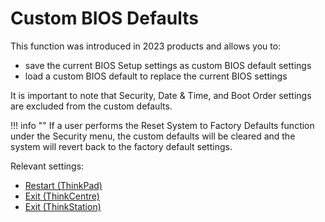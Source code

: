 # Custom BIOS Defaults

This function was introduced in 2023 products and allows you to:

- save the current BIOS Setup settings as custom BIOS default settings
- load a custom BIOS default to replace the current BIOS settings

It is important to note that Security, Date & Time, and Boot Order settings are excluded from the custom defaults.

!!! info ""
    If a user performs the Reset System to Factory Defaults function under the Security menu, the custom defaults will be cleared and the system will revert back to the factory default settings.

Relevant settings:

- [Restart (ThinkPad)](http://localhost:3000/#/bios/settings/thinkpad/restart)
- [Exit (ThinkCentre)](http://localhost:3000/#/bios/settings/thinkcentre/exit)
- [Exit (ThinkStation)](http://localhost:3000/#/bios/settings/thinkstation/exit)
